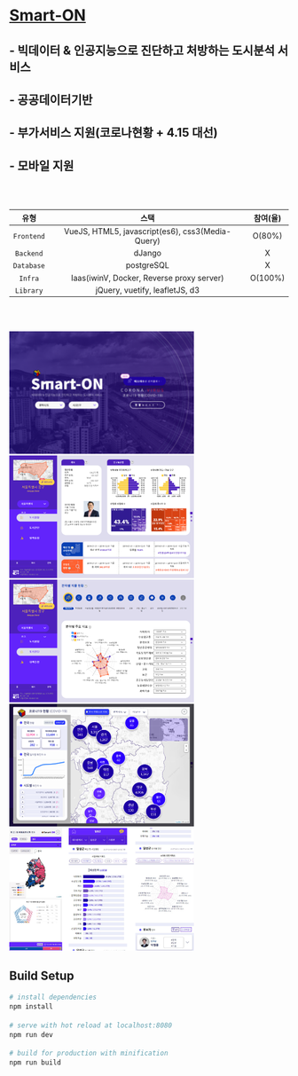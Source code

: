 # <a href="https://smart-on.co.kr" target="_blank">Smart-ON</a>

## - 빅데이터 & 인공지능으로 진단하고 처방하는 도시분석 서비스

## - 공공데이터기반

## - 부가서비스 지원(코로나현황 + 4.15 대선)

## - 모바일 지원

<br/><br/>

|    유형    |                       스택                       | 참여(율) |
| :--------: | :----------------------------------------------: | :------: |
| `Frontend` | VueJS, HTML5, javascript(es6), css3(Media-Query) |  O(80%)  |
| `Backend`  |                      dJango                      |    X     |
| `Database` |                    postgreSQL                    |    X     |
|  `Infra`   |    Iaas(iwinV, Docker, Reverse proxy server)     | O(100%)  |
| `Library`  |          jQuery, vuetify, leafletJS, d3          |          |

<br/><br/>

![Smart-ON-01](./image/Smarton_01.png)
![Smart-ON-02](./image/Smarton_02.png)
![Smart-ON-03](./image/Smarton_03.png)
![Smart-ON-04](./image/Smarton_04.png)
![Smart-ON-05](./image/Smarton_05.png)

## Build Setup

```bash
# install dependencies
npm install

# serve with hot reload at localhost:8080
npm run dev

# build for production with minification
npm run build
```
